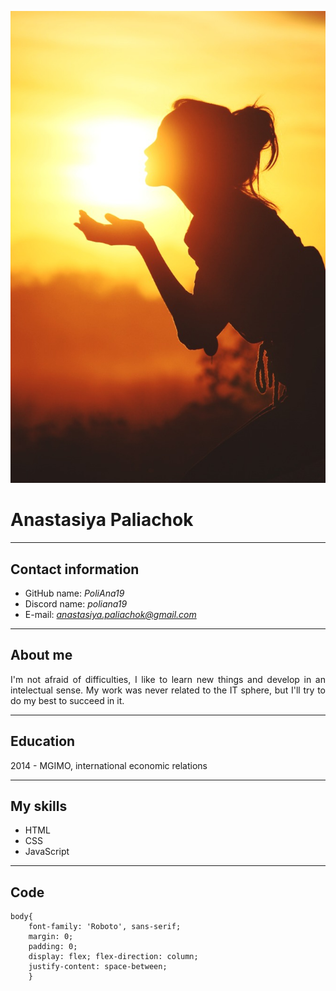 ![photo](/photo-cv.jpg)

# Anastasiya Paliachok
***

## Contact information
* GitHub name: *PoliAna19*
* Discord name: *poliana19*
* E-mail: *anastasiya.paliachok@gmail.com*

***

## About me

<div align="justify"> I'm not afraid of difficulties, I like to learn new things and develop in an intelectual sense. My work was never related to the IT sphere, but I'll try to do my best to succeed in it. </div>

***

## Education
2014 - MGIMO, international economic relations

***

## My skills
* HTML
* CSS
* JavaScript

***

## Code
```
body{
    font-family: 'Roboto', sans-serif;
    margin: 0;
    padding: 0;
    display: flex; flex-direction: column;
    justify-content: space-between;
    }
```


